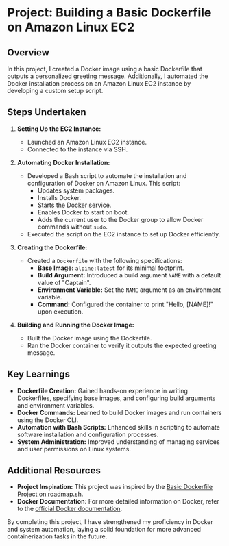 # Project: Building a Basic Dockerfile on Amazon Linux EC2

## Overview

In this project, I created a Docker image using a basic Dockerfile that outputs a personalized greeting message. Additionally, I automated the Docker installation process on an Amazon Linux EC2 instance by developing a custom setup script.

## Steps Undertaken

1. **Setting Up the EC2 Instance:**
   - Launched an Amazon Linux EC2 instance.
   - Connected to the instance via SSH.

2. **Automating Docker Installation:**
   - Developed a Bash script to automate the installation and configuration of Docker on Amazon Linux. This script:
     - Updates system packages.
     - Installs Docker.
     - Starts the Docker service.
     - Enables Docker to start on boot.
     - Adds the current user to the Docker group to allow Docker commands without `sudo`.
   - Executed the script on the EC2 instance to set up Docker efficiently.

3. **Creating the Dockerfile:**
   - Created a `Dockerfile` with the following specifications:
     - **Base Image:** `alpine:latest` for its minimal footprint.
     - **Build Argument:** Introduced a build argument `NAME` with a default value of "Captain".
     - **Environment Variable:** Set the `NAME` argument as an environment variable.
     - **Command:** Configured the container to print "Hello, [NAME]!" upon execution.

4. **Building and Running the Docker Image:**
   - Built the Docker image using the Dockerfile.
   - Ran the Docker container to verify it outputs the expected greeting message.

## Key Learnings

- **Dockerfile Creation:** Gained hands-on experience in writing Dockerfiles, specifying base images, and configuring build arguments and environment variables.
- **Docker Commands:** Learned to build Docker images and run containers using the Docker CLI.
- **Automation with Bash Scripts:** Enhanced skills in scripting to automate software installation and configuration processes.
- **System Administration:** Improved understanding of managing services and user permissions on Linux systems.

## Additional Resources

- **Project Inspiration:** This project was inspired by the [Basic Dockerfile Project on roadmap.sh](https://roadmap.sh/projects/basic-dockerfile).
- **Docker Documentation:** For more detailed information on Docker, refer to the [official Docker documentation](https://docs.docker.com/).

By completing this project, I have strengthened my proficiency in Docker and system automation, laying a solid foundation for more advanced containerization tasks in the future. 